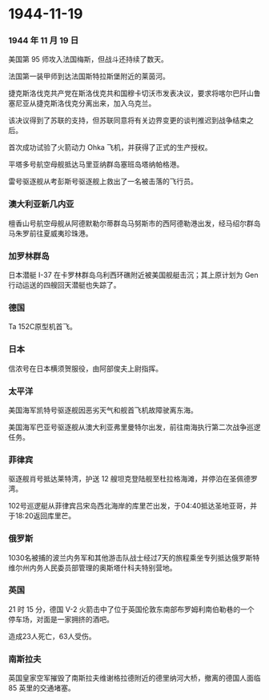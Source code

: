 # 1944-11-19

### 1944 年 11 月 19 日

美国第 95 师攻入法国梅斯，但战斗还持续了数天。

法国第一装甲师到达法国斯特拉斯堡附近的莱茵河。

捷克斯洛伐克共产党在斯洛伐克共和国穆卡切沃市发表决议，要求将喀尔巴阡山鲁塞尼亚从捷克斯洛伐克分离出来，加入乌克兰。

该决议得到了苏联的支持，但苏联同意将有关边界变更的谈判推迟到战争结束之后。

首次成功试验了火箭动力 Ohka 飞机，并获得了正式的生产授权。

平塔多号航空母舰抵达马里亚纳群岛塞班岛塔纳帕格港。

雷号驱逐舰从考彭斯号驱逐舰上救出了一名被击落的飞行员。

### 澳大利亚新几内亚

檀香山号航空母舰从阿德默勒尔蒂群岛马努斯市的西阿德勒港出发，经马绍尔群岛马朱罗前往夏威夷珍珠港。

### 加罗林群岛

日本潜艇 I-37 在卡罗林群岛乌利西环礁附近被美国舰艇击沉；其上原计划为 Gen
行动运送的四艘回天潜艇也失踪了。

### 德国

Ta 152C原型机首飞。

### 日本

信浓号在日本横须贺服役，由阿部俊夫上尉指挥。

### 太平洋

美国海军凯特号驱逐舰因恶劣天气和舰首飞机故障驶离东海。

美国海军巴亚号驱逐舰从澳大利亚弗里曼特尔出发，前往南海执行第二次战争巡逻任务。

### 菲律宾

驱逐舰肖号抵达莱特湾，护送 12
艘坦克登陆舰至杜拉格海滩，并停泊在圣佩德罗湾。

102号巡逻艇从菲律宾吕宋岛西北海岸的库里芒出发，于04:40抵达圣地亚哥，并于18:20返回库里芒。

### 俄罗斯

1030名被捕的波兰内务军和其他游击队战士经过7天的旅程乘坐专列抵达俄罗斯特维尔州内务人民委员部管理的奥斯塔什科夫特别营地。

### 英国

21 时 15 分，德国 V-2
火箭击中了位于英国伦敦东南部布罗姆利南伯勒巷的一个停车场，对面是一家拥挤的酒吧。

造成23人死亡，63人受伤。

### 南斯拉夫

英国皇家空军摧毁了南斯拉夫维谢格拉德附近的德里纳河大桥，撤离的德国人面临
85 英里的交通堵塞。
